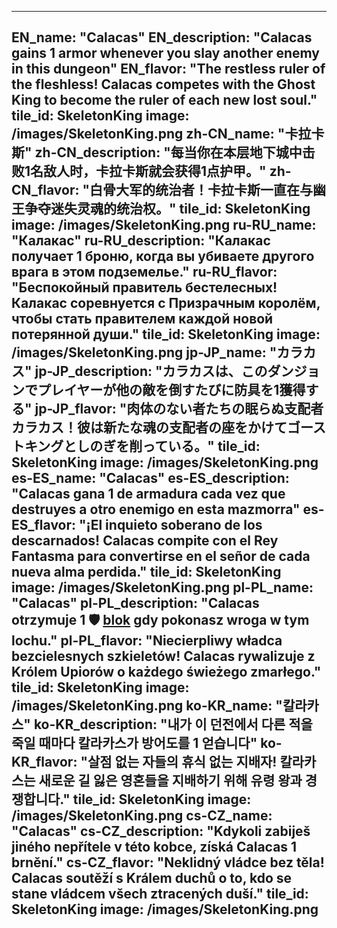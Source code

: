 ---

EN_name: "Calacas"
EN_description: "Calacas gains 1 armor whenever you slay another enemy in this dungeon"
EN_flavor: "The restless ruler of the fleshless! Calacas competes with the Ghost King to become the ruler of each new lost soul."
tile_id: SkeletonKing
image: /images/SkeletonKing.png
zh-CN_name: "卡拉卡斯"
zh-CN_description: "每当你在本层地下城中击败1名敌人时，卡拉卡斯就会获得1点护甲。"
zh-CN_flavor: "白骨大军的统治者！卡拉卡斯一直在与幽王争夺迷失灵魂的统治权。"
tile_id: SkeletonKing
image: /images/SkeletonKing.png
ru-RU_name: "Калакас"
ru-RU_description: "Калакас получает 1 броню, когда вы убиваете другого врага в этом подземелье."
ru-RU_flavor: "Беспокойный правитель бестелесных! Калакас соревнуется с Призрачным королём, чтобы стать правителем каждой новой потерянной души."
tile_id: SkeletonKing
image: /images/SkeletonKing.png
jp-JP_name: "カラカス"
jp-JP_description: "カラカスは、このダンジョンでプレイヤーが他の敵を倒すたびに防具を1獲得する"
jp-JP_flavor: "肉体のない者たちの眠らぬ支配者カラカス！彼は新たな魂の支配者の座をかけてゴーストキングとしのぎを削っている。"
tile_id: SkeletonKing
image: /images/SkeletonKing.png
es-ES_name: "Calacas"
es-ES_description: "Calacas gana 1 de armadura cada vez que destruyes a otro enemigo en esta mazmorra"
es-ES_flavor: "¡El inquieto soberano de los descarnados! Calacas compite con el Rey Fantasma para convertirse en el señor de cada nueva alma perdida."
tile_id: SkeletonKing
image: /images/SkeletonKing.png
pl-PL_name: "Calacas"
pl-PL_description: "Calacas otrzymuje 1 🛡️️ <u>blok</u> gdy pokonasz wroga w tym lochu."
pl-PL_flavor: "Niecierpliwy władca bezcielesnych szkieletów! Calacas rywalizuje z Królem Upiorów o każdego świeżego zmarłego."
tile_id: SkeletonKing
image: /images/SkeletonKing.png
ko-KR_name: "칼라카스"
ko-KR_description: "내가 이 던전에서 다른 적을 죽일 때마다 칼라카스가 방어도를 1 얻습니다"
ko-KR_flavor: "살점 없는 자들의 휴식 없는 지배자! 칼라카스는 새로운 길 잃은 영혼들을 지배하기 위해 유령 왕과 경쟁합니다."
tile_id: SkeletonKing
image: /images/SkeletonKing.png
cs-CZ_name: "Calacas"
cs-CZ_description: "Kdykoli zabiješ jiného nepřítele v této kobce, získá Calacas 1 brnění."
cs-CZ_flavor: "Neklidný vládce bez těla! Calacas soutěží s Králem duchů o to, kdo se stane vládcem všech ztracených duší."
tile_id: SkeletonKing
image: /images/SkeletonKing.png
---